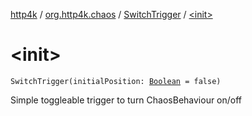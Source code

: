[http4k](../../index.md) / [org.http4k.chaos](../index.md) / [SwitchTrigger](index.md) / [&lt;init&gt;](./-init-.md)

# &lt;init&gt;

`SwitchTrigger(initialPosition: `[`Boolean`](https://kotlinlang.org/api/latest/jvm/stdlib/kotlin/-boolean/index.html)` = false)`

Simple toggleable trigger to turn ChaosBehaviour on/off

